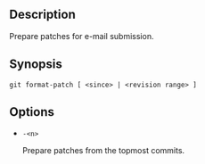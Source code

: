 ## Description

Prepare patches for e-mail submission.

## Synopsis

`git format-patch [ <since> | <revision range> ]`

## Options

- `-<n>`

    Prepare patches from the topmost <n> commits.
